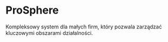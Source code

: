 # ProSphere
Kompleksowy system dla małych firm, który pozwala zarządzać kluczowymi obszarami działalności.
